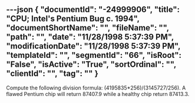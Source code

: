 ---json
{
  "documentId": "-24999906",
  "title": "CPU; Intel's Pentium Bug c. 1994",
  "documentShortName": "",
  "fileName": "",
  "path": "",
  "date": "11/28/1998 5:37:39 PM",
  "modificationDate": "11/28/1998 5:37:39 PM",
  "templateId": "",
  "segmentId": "66",
  "isRoot": "False",
  "isActive": "True",
  "sortOrdinal": "",
  "clientId": "",
  "tag": ""
}
---

Compute the following division formula: (4195835*256)/(3145727/256). A flawed Pentium chip will return 87407.9 while a healthy chip return 87413.3.
